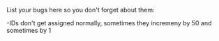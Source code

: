 List your bugs here so you don't forget about them:

-IDs don't get assigned normally, sometimes they incremeny by 50 and sometimes by 1